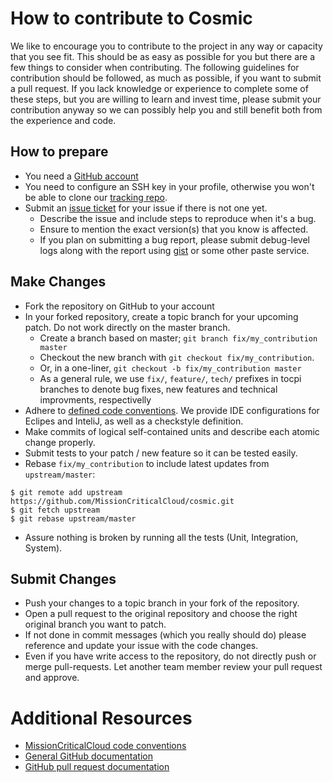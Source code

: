 # How to contribute to Cosmic

We like to encourage you to contribute to the project in any way or capacity that you see fit.
This should be as easy as possible for you but there are a few things to consider when contributing.
The following guidelines for contribution should be followed, as much as possible, if you want to submit a pull request.
If you lack knowledge or experience to complete some of these steps, but you are willing to learn and invest time, please submit your contribution anyway so we can possibly help you and still benefit both from the experience and code.

## How to prepare

* You need a [GitHub account](https://github.com/signup/free)
* You need to configure an SSH key in your profile, otherwise you won't be able to clone our [tracking repo](https://github.com/MissionCriticalCloud/cosmic).
* Submit an [issue ticket](https://github.com/MissionCriticalCloud/cosmic/issues) for your issue if there is not one yet.
	* Describe the issue and include steps to reproduce when it's a bug.
	* Ensure to mention the exact version(s) that you know is affected.
  * If you plan on submitting a bug report, please submit debug-level logs along with the report using [gist](https://gist.github.com/) or some other paste service.

## Make Changes

* Fork the repository on GitHub to your account
* In your forked repository, create a topic branch for your upcoming patch. Do not work directly on the master branch.
	* Create a branch based on master; `git branch fix/my_contribution master`
	* Checkout the new branch with `git checkout fix/my_contribution`.
  * Or, in a one-liner, `git checkout -b fix/my_contribution master`
  * As a general rule, we use `fix/`, `feature/`, `tech/` prefixes in tocpi branches to denote bug fixes, new features and technical improvments, respectivelly
* Adhere to [defined code conventions](https://github.com/MissionCriticalCloud/checkstyle). We provide IDE configurations for Eclipes and InteliJ, as well as a checkstyle definition.
* Make commits of logical self-contained units and describe each atomic change properly.
* Submit tests to your patch / new feature so it can be tested easily.
* Rebase `fix/my_contribution` to include latest updates from `upstream/master`:
```
$ git remote add upstream https://github.com/MissionCriticalCloud/cosmic.git
$ git fetch upstream
$ git rebase upstream/master
```
* Assure nothing is broken by running all the tests (Unit, Integration, System).

## Submit Changes

* Push your changes to a topic branch in your fork of the repository.
* Open a pull request to the original repository and choose the right original branch you want to patch.
* If not done in commit messages (which you really should do) please reference and update your issue with the code changes.
* Even if you have write access to the repository, do not directly push or merge pull-requests. Let another team member review your pull request and approve.

# Additional Resources

* [MissionCriticalCloud code conventions](https://github.com/MissionCriticalCloud/checkstyle)
* [General GitHub documentation](http://help.github.com/)
* [GitHub pull request documentation](http://help.github.com/send-pull-requests/)
